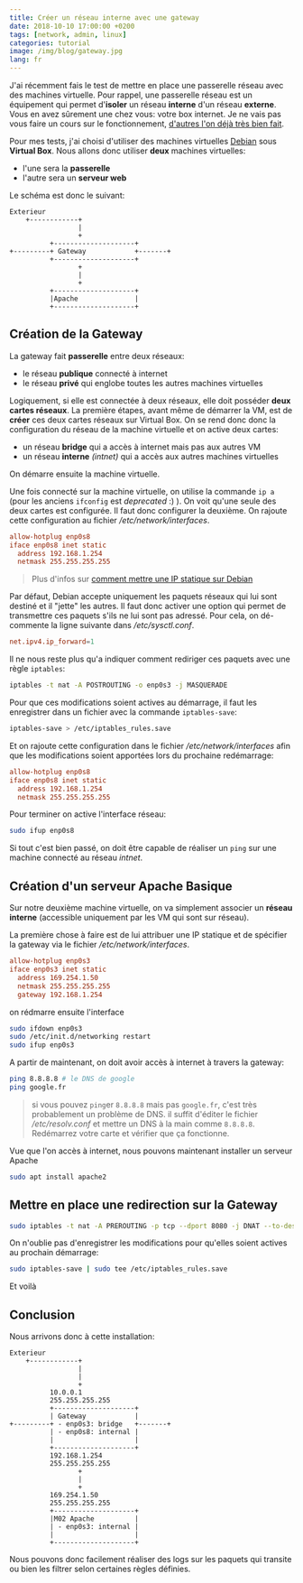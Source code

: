 ```yaml
---
title: Créer un réseau interne avec une gateway
date: 2018-10-10 17:00:00 +0200
tags: [network, admin, linux]
categories: tutorial
image: /img/blog/gateway.jpg
lang: fr
---
```


J'ai récemment fais le test de mettre en place une passerelle réseau avec des machines virtuelle. Pour rappel, une passerelle réseau est un équipement qui permet d'**isoler** un réseau **interne** d'un réseau **externe**. Vous en avez sûrement une chez vous: votre box internet. Je ne vais pas vous faire un cours sur le fonctionnement, [d'autres l'on déjà très bien fait](https://openclassrooms.com/fr/courses/1561696-les-reseaux-de-zero/3199531-la-passerelle-les-bases-du-routage).

Pour mes tests, j'ai choisi d'utiliser des machines virtuelles [Debian](https://www.debian.org/) sous **Virtual Box**. Nous allons donc utiliser **deux** machines virtuelles:

- l'une sera la **passerelle**
- l'autre sera un **serveur web**

Le schéma est donc le suivant:

```
Exterieur
    +------------+
                 |
                 +
          +--------------------+
+---------+ Gateway            +-------+
          +--------------------+
                 +
                 |
                 +
          +--------------------+
          |Apache              |
          +--------------------+
```

## Création de la Gateway

La gateway fait **passerelle** entre deux réseaux:

- le réseau **publique** connecté à internet
- le réseau **privé** qui englobe toutes les autres machines virtuelles

Logiquement, si elle est connectée à deux réseaux, elle doit posséder **deux cartes réseaux**. La première étapes, avant même de démarrer la VM, est de **créer** ces deux cartes réseaux sur Virtual Box. On se rend donc donc la configuration du réseau de la machine virtuelle et on active deux cartes:

- un réseau **bridge** qui a accès à internet mais pas aux autres VM
- un réseau **interne** _(intnet)_ qui a accès aux autres machines virtuelles

On démarre ensuite la machine virtuelle.

Une fois connecté sur la machine virtuelle, on utilise la commande `ip a` (pour les anciens `ifconfig` est _deprecated_ :) ). On voit qu'une seule des deux cartes est configurée. Il faut donc configurer la deuxième. On rajoute cette configuration au fichier _/etc/network/interfaces_.

```conf
allow-hotplug enp0s8
iface enp0s8 inet static
  address 192.168.1.254
  netmask 255.255.255.255
```

> Plus d'infos sur [comment mettre une IP statique sur Debian](https://linuxconfig.org/how-to-setup-a-static-ip-address-on-debian-linux)

Par défaut, Debian accepte uniquement les paquets réseaux qui lui sont destiné et il "jette" les autres. Il faut donc activer une option qui permet de transmettre ces paquets s'ils ne lui sont pas adressé. Pour cela, on dé-commente la ligne suivante dans _/etc/sysctl.conf_.

```conf
net.ipv4.ip_forward=1
```

Il ne nous reste plus qu'a indiquer comment rediriger ces paquets avec une règle `iptables`:

```bash
iptables -t nat -A POSTROUTING -o enp0s3 -j MASQUERADE
```

Pour que ces modifications soient actives au démarrage, il faut les enregistrer dans un fichier avec la commande `iptables-save`:

```bash
iptables-save > /etc/iptables_rules.save
```

Et on rajoute cette configuration dans le fichier _/etc/network/interfaces_ afin que les modifications soient apportées lors du prochaine redémarrage:

```conf
allow-hotplug enp0s8
iface enp0s8 inet static
  address 192.168.1.254
  netmask 255.255.255.255
```

Pour terminer on active l'interface réseau:

```bash
sudo ifup enp0s8
```

Si tout c'est bien passé, on doit être capable de réaliser un `ping` sur une machine connecté au réseau _intnet_.

## Création d'un serveur Apache Basique

Sur notre deuxième machine virtuelle, on va simplement associer un **réseau interne** (accessible uniquement par les VM qui sont sur réseau).

La première chose à faire est de lui attribuer une IP statique et de spécifier la gateway via le fichier _/etc/network/interfaces_.

```conf
allow-hotplug enp0s3
iface enp0s3 inet static
  address 169.254.1.50
  netmask 255.255.255.255
  gateway 192.168.1.254
```

on rédmarre ensuite l'interface

```bash
sudo ifdown enp0s3
sudo /etc/init.d/networking restart
sudo ifup enp0s3
```

A partir de maintenant, on doit avoir accès à internet à travers la gateway:

```bash
ping 8.8.8.8 # le DNS de google
ping google.fr
```

> si vous pouvez `ping`er `8.8.8.8` mais pas `google.fr`, c'est très probablement un problème de DNS. il suffit d'éditer le fichier _/etc/resolv.conf_ et mettre un DNS à la main comme `8.8.8.8`. Redémarrez votre carte et vérifier que ça fonctionne.

Vue que l'on accès à internet, nous pouvons maintenant installer un serveur Apache

```bash
sudo apt install apache2
```

## Mettre en place une redirection sur la Gateway

```bash
sudo iptables -t nat -A PREROUTING -p tcp --dport 8080 -j DNAT --to-destination 169.254.1.50:80
```

On n'oublie pas d'enregistrer les modifications pour qu'elles soient actives au prochain démarrage:

```bash
sudo iptables-save | sudo tee /etc/iptables_rules.save
```

Et voilà

## Conclusion

Nous arrivons donc à cette installation:

```
Exterieur
    +------------+
                 |
                 |
                 +
          10.0.0.1
          255.255.255.255
          +--------------------+
          | Gateway            |
+---------+ - enp0s3: bridge   +-------+
          | - enp0s8: internal |
          |                    |
          +--------------------+
          192.168.1.254
          255.255.255.255
                 +
                 |
                 +
          169.254.1.50
          255.255.255.255
          +--------------------+
          |M02 Apache          |
          | - enp0s3: internal |
          |                    |
          +--------------------+
```

Nous pouvons donc facilement réaliser des logs sur les paquets qui transite ou bien les filtrer selon certaines règles définies.
